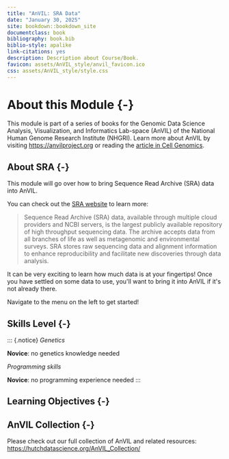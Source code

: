 ```yaml
---
title: "AnVIL: SRA Data"
date: "January 30, 2025"
site: bookdown::bookdown_site
documentclass: book
bibliography: book.bib
biblio-style: apalike
link-citations: yes
description: Description about Course/Book.
favicon: assets/AnVIL_style/anvil_favicon.ico
css: assets/AnVIL_style/style.css
---
```



# About this Module {-}

This module is part of a series of books for the Genomic Data Science Analysis, Visualization, and Informatics Lab-space (AnVIL) of the National Human Genome Research Institute (NHGRI). Learn more about AnVIL by visiting https://anvilproject.org or reading the [article in Cell Genomics](https://www.sciencedirect.com/science/article/pii/S2666979X21001063).

## About SRA {-}

This module will go over how to bring Sequence Read Archive (SRA) data into AnVIL.

You can check out the [SRA website](https://www.ncbi.nlm.nih.gov/sra) to learn more:

> Sequence Read Archive (SRA) data, available through multiple cloud providers and NCBI servers, is the largest publicly available repository of high throughput sequencing data. The archive accepts data from all branches of life as well as metagenomic and environmental surveys. SRA stores raw sequencing data and alignment information to enhance reproducibility and facilitate new discoveries through data analysis. 

It can be very exciting to learn how much data is at your fingertips! Once you have settled on some data to use, you'll want to bring it into AnVIL if it's not already there.

Navigate to the menu on the left to get started!

## Skills Level {-} 

::: {.notice}
_Genetics_

**Novice**: no genetics knowledge needed

_Programming skills_

**Novice**: no programming experience needed
:::

## Learning Objectives {-}

<!-- Learning objectives for this activity come from the [Genetics Core Competencies](https://genetics-gsa.org/education/genetics-learning-framework/): -->

<!-- - Objective 1 -->
<!-- - Objective 2 -->
<!-- - Objective 3 -->

<!-- Please also see the Bioinformatics core competencies for undergraduate life sciences education from NIBLSE: https://journals.plos.org/plosone/article/figure?id=10.1371/journal.pone.0196878.t002 -->

## AnVIL Collection {-}

Please check out our full collection of AnVIL and related resources: https://hutchdatascience.org/AnVIL_Collection/


